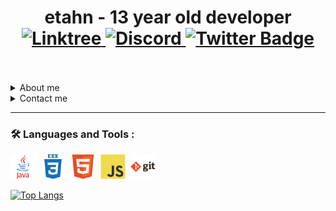 <div id="header" align="center">
  <h1>etahn - 13 year old developer
    
  <div id="badges">
  <a href="https://linktr.ee/etahn">
    <img src="https://img.shields.io/badge/Linktree-green?style=for-the-badge&logo=linktree&logoColor=white" alt="Linktree"/>
  </a>
  <a href="https://discord.gg/5nuYfS4yqS">
    <img src="https://img.shields.io/badge/Discord-blue?style=for-the-badge&logo=discord&logoColor=white" alt="Discord"/>
  </a>
  <a href="https://twitter.com/_etahn">
    <img src="https://img.shields.io/badge/Twitter-blue?style=for-the-badge&logo=twitter&logoColor=white" alt="Twitter Badge"/>
  </a>
</div>
    <img src="https://komarev.com/ghpvc/?username=etahn-git&style=flat-square&color=blue" alt=""/> <img src="https://img.shields.io/github/followers/etahn-git?label=Followers&logo=follow&style=flat-square" alt=""/>
</div>
  
<details>
  <summary>About me</summary>
Hi, im Ethan.
I like coding small and big projects for fun!
<br>.
  
- 🔭 I’m currently working on, quick small projects
- 🌱 I’m currently learning JavaScript
- 👯 I’m looking to collaborate on, nothing at the moment
- 🤔 I’m looking for help with, nothing
- 💬 Ask me about, anything!
- 📫 How to reach me: contact@etahn.ml
- 😄 Pronouns: he/him
- ⚡ Fun fact: There are more than 700 coding languages out there!
  </details>  
<details>
  <summary>Contact me</summary>
  <strong> - Discord: <code>etahn#8159</code> </strong><br>
  <strong> - Twitter: <code>_etahn</code> </strong><br>
  <strong> - Email: <code>contact@etahn.ml</code> </strong>
  </details>
  
---

### :hammer_and_wrench: Languages and Tools :
  <div>
  <img src="https://github.com/devicons/devicon/blob/master/icons/java/java-original-wordmark.svg" title="Java" alt="Java" width="40" height="40"/>&nbsp;
  <img src="https://github.com/devicons/devicon/blob/master/icons/css3/css3-plain-wordmark.svg"  title="CSS3" alt="CSS" width="40" height="40"/>&nbsp;
  <img src="https://github.com/devicons/devicon/blob/master/icons/html5/html5-original.svg" title="HTML5" alt="HTML" width="40" height="40"/>&nbsp;
  <img src="https://github.com/devicons/devicon/blob/master/icons/javascript/javascript-original.svg" title="JavaScript" alt="JavaScript" width="40" height="40"/>&nbsp;
  <img src="https://github.com/devicons/devicon/blob/master/icons/git/git-original-wordmark.svg" title="Git" **alt="Git" width="40" height="40"/>

[![Top Langs](https://github-readme-stats.vercel.app/api/top-langs/?username=etahn-git&layout=compact&theme=vision-friendly-dark)](https://github.com/etahn-git/github-readme-stats)
    
</div>
  
